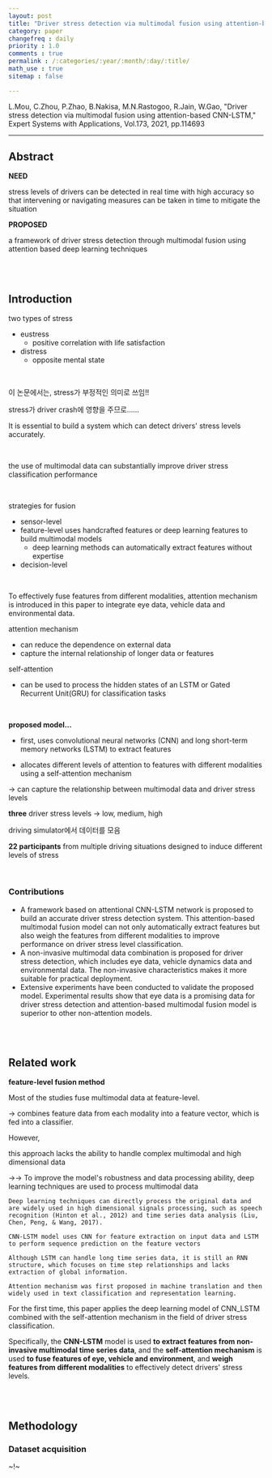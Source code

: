 ```yaml
---
layout: post
title: "Driver stress detection via multimodal fusion using attention-based CNN-LSTM"
category: paper
changefreq : daily
priority : 1.0
comments : true
permalink : /:categories/:year/:month/:day/:title/
math_use : true
sitemap : false

---
```


L.Mou, C.Zhou, P.Zhao, B.Nakisa, M.N.Rastogoo, R.Jain, W.Gao, "Driver stress detection via multimodal fusion using attention-based CNN-LSTM," Expert Systems with Applications, Vol.173, 2021, pp.114693

----

## Abstract

**NEED**

stress levels of drivers can be detected in real time with high accuracy so that intervening or navigating measures can be taken in time to mitigate the situation

**PROPOSED**

a framework of driver stress detection through multimodal fusion using attention based deep learning techniques

<br>

<br>

## Introduction

two types of stress

- eustress
  - positive correlation with life satisfaction
- distress
  - opposite mental state

<br>

이 논문에서는, stress가 부정적인 의미로 쓰임!!

stress가 driver crash에 영향을 주므로......

It is essential to build a system which can detect drivers' stress levels accurately.

<br>

the use of multimodal data can substantially improve driver stress classification performance

<br>

strategies for fusion

- sensor-level
- feature-level
  uses handcrafted features or deep learning features to build multimodal models
  - deep learning methods can automatically extract features without expertise
- decision-level

<br>

To effectively fuse features from different modalities, attention mechanism is introduced in this paper to integrate eye data, vehicle data and environmental data.

attention mechanism

- can reduce the dependence on external data
- capture the internal relationship of longer data or features

self-attention 

- can be used to process the hidden states of an LSTM or Gated Recurrent Unit(GRU) for classification tasks

<br>

**proposed model...**

- first, uses convolutional neural networks (CNN) and long short-term memory networks (LSTM) to extract features

- allocates different levels of attention to features with different modalities using a self-attention mechanism

→ can capture the relationship between multimodal data and driver stress levels

**three** driver stress levels → low, medium, high

driving simulator에서 데이터를 모음

**22 participants** from multiple driving situations designed to induce different levels of stress

<br>

### Contributions

- A framework based on attentional CNN-LSTM network is proposed to build an accurate driver stress detection system. This attention-based multimodal fusion model can not only automatically extract features but also weigh the features from different modalities to improve performance on driver stress level classification.
- A non-invasive multimodal data combination is proposed for driver stress detection, which includes eye data, vehicle dynamics data and environmental data. The non-invasive characteristics makes it more suitable for practical deployment.
- Extensive experiments have been conducted to validate the proposed model. Experimental results show that eye data is a promising data for driver stress detection and attention-based multimodal fusion model is superior to other non-attention models.

<br>

<br>

## Related work

**feature-level fusion method**

Most of the studies fuse multimodal data at feature-level. 

→ combines feature data from each modality into a feature vector, which is fed into a classifier.

However,

this approach lacks the ability to handle complex multimodal and high dimensional data

→→ To improve the model's robustness and data processing ability, deep learning techniques are used to process multimodal data

```
Deep learning techniques can directly process the original data and are widely used in high dimensional signals processing, such as speech recognition (Hinton et al., 2012) and time series data analysis (Liu, Chen, Peng, & Wang, 2017).
```

```
CNN-LSTM model uses CNN for feature extraction on input data and LSTM to perform sequence prediction on the feature vectors
```

```
Although LSTM can handle long time series data, it is still an RNN structure, which focuses on time step relationships and lacks extraction of global information.
```

```
Attention mechanism was first proposed in machine translation and then widely used in text classification and representation learning.
```

For the first time, this paper applies the deep learning model of CNN_LSTM combined with the self-attention mechanism in the field of driver stress classification.

Specifically, the **CNN-LSTM** model is used **to extract features from non-invasive multimodal time series data**, and the **self-attention mechanism** is used **to fuse features of eye, vehicle and environment**, and **weigh features from different modalities** to effectively detect drivers' stress levels.

<br>

<br>

## Methodology

### Dataset acquisition

~!~





